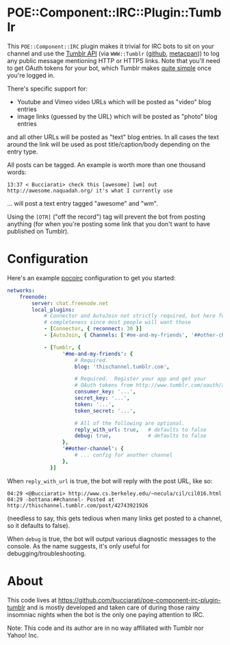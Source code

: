 POE::Component::IRC::Plugin::Tumblr
===================================

This `POE::Component::IRC` plugin makes it trivial for IRC bots to sit on your channel and use the [Tumblr API](http://www.tumblr.com/docs/en/api/v2) (via `WWW::Tumblr` ([github](https://github.com/damog/www-tumblr), [metacpan](https://metacpan.org/pod/WWW::Tumblr))) to log any public message mentioning HTTP or HTTPS links.  Note that you'll need to get OAuth tokens for your bot, which Tumblr makes [quite simple](http://www.tumblr.com/oauth/apps) once you're logged in.

There's specific support for:
 - Youtube and Vimeo video URLs which will be posted as "video" blog entries
 - image links (guessed by the URL) which will be posted as "photo" blog entries

and all other URLs will be posted as "text" blog entries.  In all cases the text around the link will be used as post title/caption/body depending on the entry type.

All posts can be tagged.  An example is worth more than one thousand words:

    13:37 < Bucciarati> check this [awesome] [wm] out http://awesome.naquadah.org/ it's what I currently use

... will post a text entry tagged "awesome" and "wm".

Using the `[OTR]` ("off the record") tag will prevent the bot from posting anything (for when you're posting some link that you don't want to have published on Tumblr).

Configuration
=============

Here's an example [pocoirc](https://metacpan.org/pod/App::Pocoirc) configuration to get you started:

```YAML
networks:
    freenode:
        server: chat.freenode.net
        local_plugins:
            # Connector and AutoJoin not strictly required, but here for
            # completeness since most people will want those
            - [Connector, { reconnect: 30 }]
            - [AutoJoin, { Channels: ['#me-and-my-friends', '##other-channel'] }]

            - [Tumblr, {
                  '#me-and-my-friends': {
                      # Required.
                      blog: 'thischannel.tumblr.com',

                      # Required.  Register your app and get your
                      # OAuth tokens from http://www.tumblr.com/oauth/apps
                      consumer_key: '...',
                      secret_key: '...',
                      token: '...',
                      token_secret: '...',

                      # All of the following are optional.
                      reply_with_url: true,   # defaults to false
                      debug: true,            # defaults to false
                  },
                  '##other-channel': {
                      # ... config for another channel
                  },
              }]
```

When `reply_with_url` is true, the bot will reply with the post URL, like so:

    04:29 <@Bucciarati> http://www.cs.berkeley.edu/~necula/cil/cil016.html
    04:29 -bottana:##channel- Posted at http://thischannel.tumblr.com/post/42743921926

(needless to say, this gets tedious when many links get posted to a channel, so it defaults to false).

When `debug` is true, the bot will output various diagnostic messages to the console.  As the name suggests, it's only useful for debugging/troubleshooting.

About
=====

This code lives at https://github.com/bucciarati/poe-component-irc-plugin-tumblr and is mostly developed and taken care of during those rainy insomniac nights when the bot is the only one paying attention to IRC.

Note: This code and its author are in no way affiliated with Tumblr nor Yahoo! Inc.
